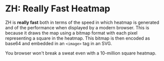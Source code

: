 ZH: Really Fast Heatmap
=======================

ZH is **really fast** both in terms of the speed in which heatmap is generated
and of the performance when displayed by a modern browser.  This is because it
draws the map using a bitmap format with each pixel representing a square in
the heatmap. This bitmap is then encoded as base64 and embedded in an `<image>`
tag in an SVG.

You browser won't break a sweat even with a 10-million square heatmap.
